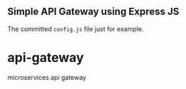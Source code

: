 ## Simple API Gateway using Express JS

The committed `config.js` file just for example.

# api-gateway
microservices api gateway 

